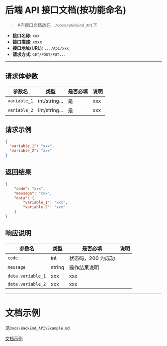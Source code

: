 # 后端 API 接口文档(按功能命名)

> API接口文档放在`../Docs/BackEnd_API`下

- **接口名称**: xxx
- **接口描述**: xxxx
- **接口地址(URL)**: `.../Api/xxx`
- **请求方式**: `GET/POST/PUT...`

---

## 请求体参数

| 参数名 | 类型 | 是否必填 | 说明 |
|--------|------|------|------|
| `variable_1` | int/string... | 是 | xxx |
| `variable_2` | int/string... | 是 | xxx |

## 请求示例

```json
{
  "variable_1": "xxx",
  "variable_2": "xxx"
}
```

## 返回结果
```json
{
    "code": "xxx",
    "message": "xxx",
    "data": {
        "variable_1": "xxx",
        "variable_2": "xxx"
    }
}
```

## 响应说明

| 参数名 | 类型 | 是否必填 | 说明 |
|--------|------|------|------|
| `code` | int | 状态码，200 为成功 |
| `message` | string | 操作结果说明 |
| `data.variable_1` | xxx | xxx |
| `data.variable_2` | xxx | xxx |

---

# 文档示例

见`Docs\BackEnd_API\Example.md`

[文档示例](../Docs/BackEnd_API/Example.md)